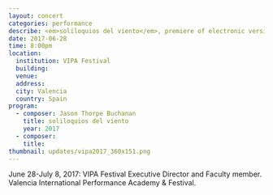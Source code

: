 ```yaml
---
layout: concert
categories: performance
describe: <em>soliloquios del viento</em>, premiere of electronic version, Ensemble Interface. 2017 VIPA Festival.
date: 2017-06-28
time: 8:00pm
location:
  institution: VIPA Festival
  building:
  venue:
  address:
  city: Valencia
  country: Spain
program:
  - composer: Jason Thorpe Buchanan
    title: soliloquios del viento
    year: 2017
  - composer:
    title:
thumbnail: updates/vipa2017_360x151.png
---
```


June 28-July 8, 2017: VIPA Festival Executive Director and Faculty member. Valencia International Performance Academy & Festival.
